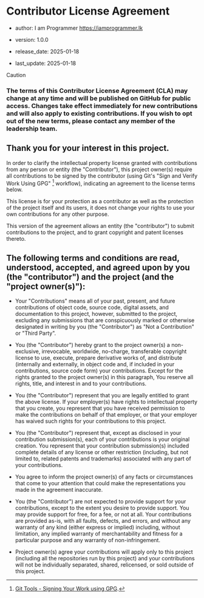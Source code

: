 # Contributor License Agreement

- author: I am Programmer <https://iamprogrammer.lk>

- version: 1.0.0

- release_date: 2025-01-18

- last_update: 2025-01-18

> [!CAUTION]
>
> ### The terms of this Contributor License Agreement (CLA) may change at any time and will be published on GitHub for public access. Changes take effect immediately for new contributions and will also apply to existing contributions. If you wish to opt out of the new terms, please contact any member of the leadership team.

## Thank you for your interest in this project.

In order to clarify the intellectual property license granted with contributions from any person or entity (the "Contributor"), this project owner(s) require all contributions to be signed by the contributor (using Git's "Sign and Verify Work Using GPG" [^1] workflow), indicating an agreement to the license terms below.

This license is for your protection as a contributor as well as the protection of the project itself and its users, it does not change your rights to use your own contributions for any other purpose.

This version of the agreement allows an entity (the "contributor") to submit contributions to the project, and to grant copyright and patent licenses thereto.

## The following terms and conditions are read, understood, accepted, and agreed upon by you (the "contributor") and the project (and the "project owner(s)"):

- Your "Contributions" means all of your past, present, and future contributions of object code, source code, digital assets, and documentation to this project, however, submitted to the project, excluding any submissions that are conspicuously marked or otherwise designated in writing by you (the "Contributor") as "Not a Contribution" or "Third Party".

- You (the "Contributor") hereby grant to the project owner(s) a non-exclusive, irrevocable, worldwide, no-charge, transferable copyright license to use, execute, prepare derivative works of, and distribute (internally and externally, in object code and, if included in your contributions, source code form) your contributions. Except for the rights granted to the project owner(s) in this paragraph, You reserve all rights, title, and interest in and to your contributions.

- You (the "Contributor") represent that you are legally entitled to grant the above license. If your employer(s) have rights to intellectual property that you create, you represent that you have received permission to make the contributions on behalf of that employer, or that your employer has waived such rights for your contributions to this project.

- You (the "Contributor") represent that, except as disclosed in your contribution submission(s), each of your contributions is your original creation. You represent that your contribution submission(s) included complete details of any license or other restriction (including, but not limited to, related patents and trademarks) associated with any part of your contributions.

- You agree to inform the project owner(s) of any facts or circumstances that come to your attention that could make the representations you made in the agreement inaccurate.

- You (the "Contributor") are not expected to provide support for your contributions, except to the extent you desire to provide support. You may provide support for free, for a fee, or not at all. Your contributions are provided as-is, with all faults, defects, and errors, and without any warranty of any kind (either express or implied) including, without limitation, any implied warranty of merchantability and fitness for a particular purpose and any warranty of non-infringement.

- Project owner(s) agree your contributions will apply only to this project (including all the repositories run by this project) and your contributions will not be individually separated, shared, relicensed, or sold outside of this project.

[^1]: [Git Tools - Signing Your Work using GPG](https://git-scm.com/book/en/v2/Git-Tools-Signing-Your-Work).
